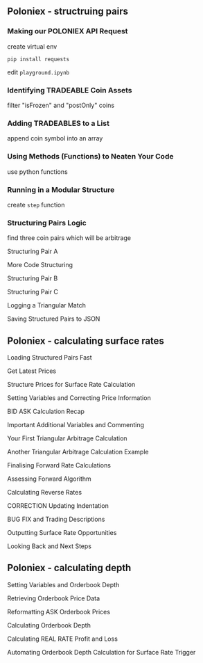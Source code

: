 ## Poloniex - structruing pairs

### Making our POLONIEX API Request

create virtual env

```shell
pip install requests
```

edit `playground.ipynb`

### Identifying TRADEABLE Coin Assets

filter "isFrozen" and "postOnly" coins

### Adding TRADEABLES to a List

append coin symbol into an array

### Using Methods (Functions) to Neaten Your Code

use python functions

### Running in a Modular Structure

create `step` function

### Structuring Pairs Logic

find three coin pairs which will be arbitrage

Structuring Pair A

More Code Structuring

Structuring Pair B

Structuring Pair C

Logging a Triangular Match

Saving Structured Pairs to JSON

## Poloniex - calculating surface rates

Loading Structured Pairs Fast

Get Latest Prices

Structure Prices for Surface Rate Calculation

Setting Variables and Correcting Price Information

BID ASK Calculation Recap

Important Additional Variables and Commenting

Your First Triangular Arbitrage Calculation

Another Triangular Arbitrage Calculation Example

Finalising Forward Rate Calculations

Assessing Forward Algorithm

Calculating Reverse Rates

CORRECTION Updating Indentation

BUG FIX and Trading Descriptions

Outputting Surface Rate Opportunities

Looking Back and Next Steps

## Poloniex - calculating depth

Setting Variables and Orderbook Depth

Retrieving Orderbook Price Data

Reformatting ASK Orderbook Prices

Calculating Orderbook Depth

Calculating REAL RATE Profit and Loss

Automating Orderbook Depth Calculation for Surface Rate Trigger
